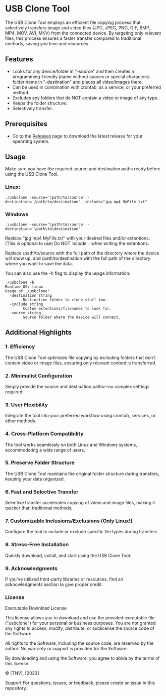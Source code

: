 # USB Clone Tool

The USB Clone Tool employs an efficient file copying process that selectively transfers image and video files (JPG, JPEG, PNG, GIF, BMP, MP4, MOV, AVI, MKV) from the connected device. By targeting only relevant files, this process ensures a faster transfer compared to traditional methods, saving you time and resources.

## Features
- Looks for any device/folder in "-source" and then creates a programming-friendly (name without spaces or special characters) folder name in "-destination" and places all video/images there.
- Can be used in combination with crontab, as a service, or your preferred method.
- Excludes any folders that do NOT contain a video or image of any type.
- Keeps the folder structure.
- Selectively transfer.

## Prerequisites
- Go to the [Releases](https://github.com/ytx64/usbclone/releases) page to download the latest release for your operating system.

## Usage
Make sure you have the required source and destination paths ready before using the USB Clone Tool.

### Linux:
```
./usbclone -source='/path/to/source' -destination='/path/to/destination' -include="jpg mp4 MyFile.txt"
```
### Windows
```
.\usbclone -source='\path\to\source' -destination='\path\to\destination'
```
Replace "jpg mp4 MyFile.txt" with your desired files and/or extentions. (This is optional to use) Do NOT include `.` when writing the extentions.

Replace /path/to/source with the full path of the directory where the device will show up, and /path/to/destination with the full path of the directory where you want to save the data.

You can also use the -h flag to display the usage information:
```
./usbclone -h
Runtime OS: linux
Usage of ./usbclone:
  -destination string
        Destination folder to clone stuff too.
  -include string
        Custom extentions/filenames to look for.
  -source string
        Source folder where the device will connect.
```

## Additional Highlights
### 1. Efficiency
The USB Clone Tool optimizes file copying by excluding folders that don't contain video or image files, ensuring only relevant content is transferred.

### 2. Minimalist Configuration
Simply provide the source and destination paths—no complex settings required.

### 3. User Flexibility
Integrate the tool into your preferred workflow using crontab, services, or other methods.

### 4. Cross-Platform Compatibility
The tool works seamlessly on both Linux and Windows systems, accommodating a wide range of users.

### 5. Preserve Folder Structure
The USB Clone Tool maintains the original folder structure during transfers, keeping your data organized.

### 6. Fast and Selective Transfer
Selective transfer accelerates copying of video and image files, making it quicker than traditional methods.

### 7. Customizable Inclusions/Exclusions (Only Linux!)
Configure the tool to include or exclude specific file types during transfers.

### 8. Stress-Free Installation
Quickly download, install, and start using the USB Clone Tool.

### 9. Acknowledgments
If you've utilized third-party libraries or resources, find an acknowledgments section to give proper credit.

### License
Executable Download License

This license allows you to download and use the provided executable file ("usbclone") for your personal or business purposes. You are not granted any rights to access, modify, distribute, or sublicense the source code of the Software.

All rights to the Software, including the source code, are reserved by the author. No warranty or support is provided for the Software.

By downloading and using the Software, you agree to abide by the terms of this license.

© [TNV], [2023]

Support
For questions, issues, or feedback, please create an issue in this repository.
